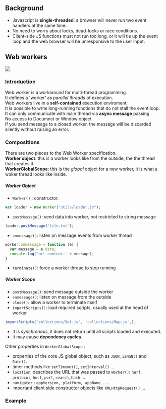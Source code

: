 ## Background
- Javascript is **single-threaded**: a browser will never run two event handlers at the same time.
- No need to worry about locks, dead-locks or race conditions. 
- Client-side JS functions must not run too long, or it will tie up the event loop and the web browser will be unresponsive to the user input.

## Web workers
![](http://webworkers.tompascall.com/img/worker-events.png)
### Introduction
Web worker is a workaround for multi-thread programming. </br>
It defines a 'worker' as _parallel threads_ of execution. </br>
Web workers live in a **self-contained** execution enviroment. </br>
It is possible to write long-running functions that do not stall the event loop. </br>
It can only communicate with main thread via __async message__ passing. </br>
No access to Documnet or Window object </br>
If you send message to a closed worker, the message will be discarded silently without raising an error.

### Compositions
There are two pieces to the Web Worker specification. </br>
**Worker object**: this is a worker looks like from the outside, the the thread that creates it. </br>
**WorkerGlobalScope**: this is the _global_ object for a new worker, it is what a woker thread looks like inside.

##### Worker Object
- `Worker()` :  constructor. 
```javascript
var loader = new Worker("utils/loader.js");
```
- `postMessage()`: send data into worker, not restricted to string message
```javascript
loader.postMessage('file.txt');
```
- `onmessage()`: listen on message events from worker thread
```javascript
worker.onmessage = function (e) {
  var message = e.data;
  console.log('url content:' + message);
}
```
- `terminate()`: force a worker thread to stop running

##### Worker Scope
- `postMessage()`: send message outside the worker
- `onmessage()`: listen on message from the outside
- `close()`: allow a worker to terminate itself
- `importScripts()`: load required scripts, usually used at the head of worker
```javascript
importScripts('collections/Set.js', 'collections/Map.js',);
```
  - It is _synchronous_, it does not return until all scripts loaded and executed.
  - It may cause **dependency cycles**.

Other properties in `WorkerGlobalScope` :
- properties of the core JS global object, such as `JSON`, `isNaN()` and `Date()`.
- timer methods like `setTimeout()`, `setInterval()` ...
- `location`: describes the URL that was passed to `Worker()`: `herf`, `protocol`, `host`, `port`, `search`, `hash` ... 
- `navigator` : `appVersion, platform, appName ...`
- important client side constructor objects like `XMLHttpRequest()`  ... 

### Example
